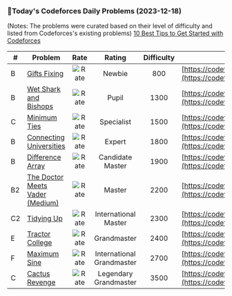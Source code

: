 ### 🌟Today's Codeforces Daily Problems (2023-12-18)
(Notes: The problems were curated based on their level of difficulty and listed from Codeforces's existing problems)
[10 Best Tips to Get Started with Codeforces](https://github.com/ika9810/Codeforces-Daily-Problems/blob/main/10%20Best%20Tips%20to%20Get%20Started%20with%20Codeforces.md)

| # | Problem | Rate| Rating | Difficulty | Contest |
|---| ----- | :--------: | :----------: | :----------: | ---------- |
|B|[Gifts Fixing](https://codeforces.com/contest/1399/problem/B)|![Rate](https://img.shields.io/badge/Newbie-800-lightgrey)|Newbie|800|[https://codeforces.com/contest/1399](https://codeforces.com/contest/1399)|
|B|[Wet Shark and Bishops](https://codeforces.com/contest/621/problem/B)|![Rate](https://img.shields.io/badge/Pupil-1300-brightgreen)|Pupil|1300|[https://codeforces.com/contest/621](https://codeforces.com/contest/621)|
|C|[Minimum Ties](https://codeforces.com/contest/1487/problem/C)|![Rate](https://img.shields.io/badge/Specialist-1500-9cf)|Specialist|1500|[https://codeforces.com/contest/1487](https://codeforces.com/contest/1487)|
|B|[Connecting Universities](https://codeforces.com/contest/700/problem/B)|![Rate](https://img.shields.io/badge/Expert-1800-blue)|Expert|1800|[https://codeforces.com/contest/700](https://codeforces.com/contest/700)|
|B|[Difference Array](https://codeforces.com/contest/1707/problem/B)|![Rate](https://img.shields.io/badge/Candidate%20Master-1900-blueviolet)|Candidate Master|1900|[https://codeforces.com/contest/1707](https://codeforces.com/contest/1707)|
|B2|[The Doctor Meets Vader (Medium)](https://codeforces.com/contest/1184/problem/B2)|![Rate](https://img.shields.io/badge/Master-2200-orange)|Master|2200|[https://codeforces.com/contest/1184](https://codeforces.com/contest/1184)|
|C2|[Tidying Up](https://codeforces.com/contest/316/problem/C2)|![Rate](https://img.shields.io/badge/International%20Master-2300-orange)|International Master|2300|[https://codeforces.com/contest/316](https://codeforces.com/contest/316)|
|E|[Tractor College](https://codeforces.com/contest/200/problem/E)|![Rate](https://img.shields.io/badge/Grandmaster-2400-red)|Grandmaster|2400|[https://codeforces.com/contest/200](https://codeforces.com/contest/200)|
|F|[Maximum Sine](https://codeforces.com/contest/1182/problem/F)|![Rate](https://img.shields.io/badge/International%20Grandmaster-2700-red)|International Grandmaster|2700|[https://codeforces.com/contest/1182](https://codeforces.com/contest/1182)|
|C|[Cactus Revenge](https://codeforces.com/contest/1267/problem/C)|![Rate](https://img.shields.io/badge/Legendary%20Grandmaster-3500-red)|Legendary Grandmaster|3500|[https://codeforces.com/contest/1267](https://codeforces.com/contest/1267)|

